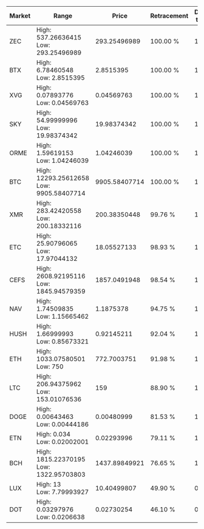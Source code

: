 | Market | Range | Price| Retracement | Doubles to 50% |
| --- | --- | --- | --- | --- |
| ZEC | High: 537.26636415<br />Low: 293.25496989 | 293.25496989 | 100.00 % | 1.42 |
| BTX | High: 6.78460548<br />Low: 2.8515395 | 2.8515395 | 100.00 % | 1.69 |
| XVG | High: 0.07893776<br />Low: 0.04569763 | 0.04569763 | 100.00 % | 1.36 |
| SKY | High: 54.99999996<br />Low: 19.98374342 | 19.98374342 | 100.00 % | 1.88 |
| ORME | High: 1.59619153<br />Low: 1.04246039 | 1.04246039 | 100.00 % | 1.27 |
| BTC | High: 12293.25612658<br />Low: 9905.58407714 | 9905.58407714 | 100.00 % | 1.12 |
| XMR | High: 283.42420558<br />Low: 200.18332116 | 200.38350448 | 99.76 % | 1.21 |
| ETC | High: 25.90796065<br />Low: 17.97044132 | 18.05527133 | 98.93 % | 1.22 |
| CEFS | High: 2608.92195116<br />Low: 1845.94579359 | 1857.0491948 | 98.54 % | 1.20 |
| NAV | High: 1.74509835<br />Low: 1.15665462 | 1.1875378 | 94.75 % | 1.22 |
| HUSH | High: 1.66999993<br />Low: 0.85673321 | 0.92145211 | 92.04 % | 1.37 |
| ETH | High: 1033.07580501<br />Low: 750 | 772.7003751 | 91.98 % | 1.15 |
| LTC | High: 206.94375962<br />Low: 153.01076536 | 159 | 88.90 % | 1.13 |
| DOGE | High: 0.00643463<br />Low: 0.00444186 | 0.00480999 | 81.53 % | 1.13 |
| ETN | High: 0.034<br />Low: 0.02002001 | 0.02293996 | 79.11 % | 1.18 |
| BCH | High: 1815.22370195<br />Low: 1322.95703803 | 1437.89849921 | 76.65 % | 1.09 |
| LUX | High: 13<br />Low: 7.79993927 | 10.40499807 | 49.90 % | 0.00 |
| DOT | High: 0.03297976<br />Low: 0.0206638 | 0.02730254 | 46.10 % | 0.00 |
